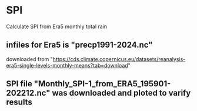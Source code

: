 # SPI
Calculate SPI from  Era5 monthly total rain
## infiles for Era5 is "precp1991-2024.nc"
downloaded from "https://cds.climate.copernicus.eu/datasets/reanalysis-era5-single-levels-monthly-means?tab=download"
## SPI file "Monthly_SPI-1_from_ERA5_195901-202212.nc" was downloaded and ploted to varify results
